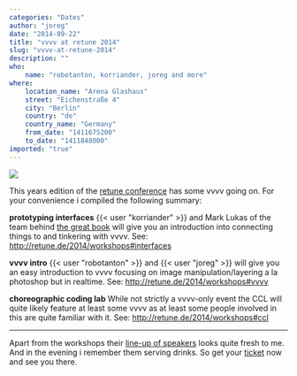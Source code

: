 ```yaml
---
categories: "Dates"
author: "joreg"
date: "2014-09-22"
title: "vvvv at retune 2014"
slug: "vvvv-at-retune-2014"
description: ""
who: 
    name: "robotanton, korriander, joreg and more"
where: 
    location_name: "Arena Glashaus"
    street: "Eichenstraße 4"
    city: "Berlin"
    country: "de"
    country_name: "Germany"
    from_date: "1411675200"
    to_date: "1411848000"
imported: "true"
---
```



![](background.png) 

This years edition of the [retune conference](http://retune.de/2014/) has some vvvv going on. For your convenience i compiled the following summary: 

**prototyping interfaces**
{{< user "korriander" >}} and Mark Lukas of the team behind [the great book](http://prototypinginterfaces.com/) will give you an introduction into connecting things to and tinkering with vvvv. See: http://retune.de/2014/workshops#interfaces

**vvvv intro**
{{< user "robotanton" >}} and {{< user "joreg" >}} will give you an easy introduction to vvvv focusing on image manipulation/layering a la photoshop but in realtime. See: http://retune.de/2014/workshops#vvvv

**choreographic coding lab**
While not strictly a vvvv-only event the CCL will quite likely feature at least some vvvv as at least some people involved in this are quite familiar with it. See: http://retune.de/2014/workshops#ccl

---

Apart from the workshops their [line-up of speakers](http://retune.de/2014/speakers) looks quite fresh to me. And in the evening i remember them serving drinks. So get your [ticket](http://retune.de/2014/tickets) now and see you there. 